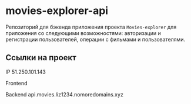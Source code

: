 # movies-explorer-api

Репозиторий для бэкенда приложения проекта `Movies-explorer` для приложения со следующими возможностями: авторизации и регистрации пользователей, операции с фильмами и пользователями.

## Ссылки на проект

IP 51.250.101.143

Frontend

Backend api.movies.liz1234.nomoredomains.xyz
